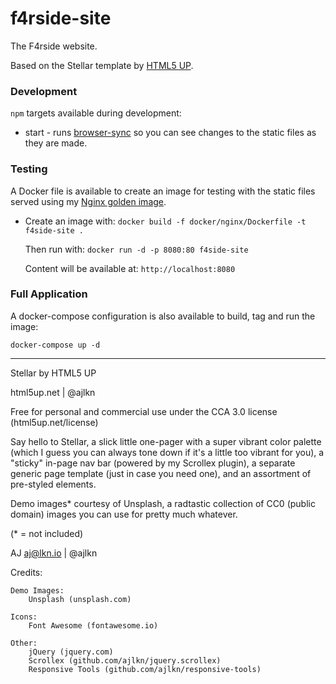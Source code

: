 # f4rside-site

The F4rside website.

Based on the Stellar template by [HTML5 UP](https://html5up.net/).

### Development

`npm` targets available during development:

- start - runs [browser-sync](https://browsersync.io/) so you can see changes to the static files as they are made.

### Testing

A Docker file is available to create an image for testing with the static files served using my [Nginx golden image](https://github.com/RatJuggler/my-production-docker-build).

- Create an image with: `docker build -f docker/nginx/Dockerfile -t f4side-site .`

  Then run with: `docker run -d -p 8080:80 f4side-site`

  Content will be available at: `http://localhost:8080`

### Full Application

A docker-compose configuration is also available to build, tag and run the image:

    docker-compose up -d

---

Stellar by HTML5 UP

html5up.net | @ajlkn

Free for personal and commercial use under the CCA 3.0 license (html5up.net/license)


Say hello to Stellar, a slick little one-pager with a super vibrant color palette (which
I guess you can always tone down if it's a little too vibrant for you), a "sticky" in-page
nav bar (powered by my Scrollex plugin), a separate generic page template (just in case
you need one), and an assortment of pre-styled elements.

Demo images* courtesy of Unsplash, a radtastic collection of CC0 (public domain) images
you can use for pretty much whatever.

(* = not included)

AJ
aj@lkn.io | @ajlkn


Credits:

	Demo Images:
		Unsplash (unsplash.com)

	Icons:
		Font Awesome (fontawesome.io)

	Other:
		jQuery (jquery.com)
		Scrollex (github.com/ajlkn/jquery.scrollex)
		Responsive Tools (github.com/ajlkn/responsive-tools)
		